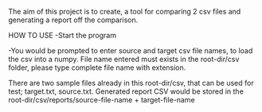The aim of this project is to create,
a tool for comparing 
2 csv files and generating a report off the comparison.

HOW TO USE
-Start the program

-You would be prompted to enter source and target csv file names,
to load the csv into a numpy. File name entered must exists 
in the root-dir/csv folder, please type complete file name with extension. 

There are two sample files already in this root-dir/csv, that can be used for test;
target.txt, source.txt.
Generated report CSV would be stored in the root-dir/csv/reports/source-file-name + target-file-name









